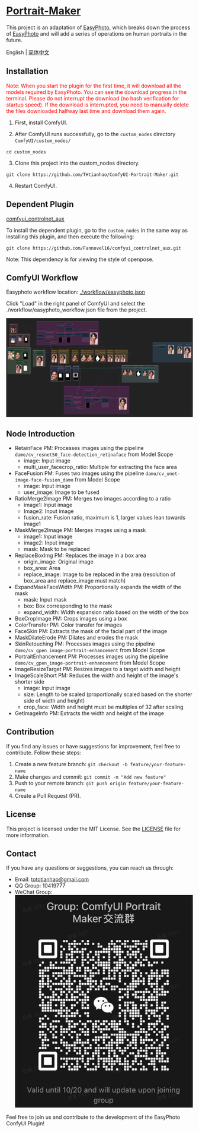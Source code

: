 # [Portrait-Maker](https://github.com/THtianhao/ComfyUI-Portrait-Maker)
This project is an adaptation of [EasyPhoto](https://github.com/aigc-apps/sd-webui-EasyPhoto), which breaks down the process of [EasyPhoto](https://github.com/aigc-apps/sd-webui-EasyPhoto) and will add a series of operations on human portraits in the future.

English | [简体中文](./README_zh-CN.md)


## Installation
<span style="color: red;">Note: When you start the plugin for the first time, it will download all the models required by EasyPhoto. You can see the download progress in the terminal. Please do not interrupt the download (no hash verification for startup speed). If the download is interrupted, you need to manually delete the files downloaded halfway last time and download them again.</span>

1. First, install ComfyUI.

2. After ComfyUI runs successfully, go to the `custom_nodes` directory `ComfyUI/custom_nodes/`

```
cd custom_nodes
```

3. Clone this project into the custom_nodes directory.

```
git clone https://github.com/THtianhao/ComfyUI-Portrait-Maker.git
```

4. Restart ComfyUI.

## Dependent Plugin

[comfyui_controlnet_aux](https://github.com/Fannovel16/comfyui_controlnet_aux)

To install the dependent plugin, go to the `custom_nodes` in the same way as installing this plugin, and then execute the following:

```
git clone https://github.com/Fannovel16/comfyui_controlnet_aux.git
```

Note: This dependency is for viewing the style of openpose.

## ComfyUI Workflow
Easyphoto workflow location: [./workflow/easyphoto.json](./workflows/easyphoto.json)

Click "Load" in the right panel of ComfyUI and select the ./workflow/easyphoto_workflow.json file from the project.

![](./images/easyphoto.png)

## Node Introduction

* RetainFace PM: Processes images using the pipeline `damo/cv_resnet50_face-detection_retinaface` from Model Scope
    * image: Input image
    * multi_user_facecrop_ratio: Multiple for extracting the face area
* FaceFusion PM: Fuses two images using the pipeline `damo/cv_unet-image-face-fusion_damo` from Model Scope
    * image: Input image
    * user_image: Image to be fused
* RatioMerge2Image PM: Merges two images according to a ratio
    * image1: Input image
    * Image2: Input image
    * fusion_rate: Fusion ratio, maximum is 1, larger values lean towards image1
* MaskMerge2Image PM: Merges images using a mask
    * image1: Input image
    * image2: Input image
    * mask: Mask to be replaced
* ReplaceBoxImg PM: Replaces the image in a box area
    * origin_image: Original image
    * box_area: Area
    * replace_image: Image to be replaced in the area (resolution of box_area and replace_image must match)
* ExpandMaskFaceWidth PM: Proportionally expands the width of the mask
    * mask: Input mask
    * box: Box corresponding to the mask
    * expand_width: Width expansion ratio based on the width of the box
* BoxCropImage PM: Crops images using a box
* ColorTransfer PM: Color transfer for images
* FaceSkin PM: Extracts the mask of the facial part of the image
* MaskDilateErode PM: Dilates and erodes the mask
* SkinRetouching PM: Processes images using the pipeline `damo/cv_gpen_image-portrait-enhancement` from Model Scope
* PortraitEnhancement PM: Processes images using the pipeline `damo/cv_gpen_image-portrait-enhancement` from Model Scope
* ImageResizeTarget PM: Resizes images to a target width and height
* ImageScaleShort PM: Reduces the width and height of the image's shorter side
    * image: Input image
    * size: Length to be scaled (proportionally scaled based on the shorter side of width and height)
    * crop_face: Width and height must be multiples of 32 after scaling
* GetImageInfo PM: Extracts the width and height of the image

## Contribution

If you find any issues or have suggestions for improvement, feel free to contribute. Follow these steps:

1. Create a new feature branch: `git checkout -b feature/your-feature-name`
2. Make changes and commit: `git commit -m "Add new feature"`
3. Push to your remote branch: `git push origin feature/your-feature-name`
4. Create a Pull Request (PR).

## License

This project is licensed under the MIT License. See the [LICENSE](LICENSE) file for more information.

## Contact

If you have any questions or suggestions, you can reach us through:

- Email: tototianhao@gmail.com
- QQ Group: 10419777
- WeChat Group: ![](./images/wechat.jpg)

Feel free to join us and contribute to the development of the EasyPhoto ConfyUI Plugin!
